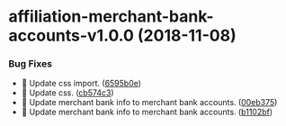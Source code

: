 # affiliation-merchant-bank-accounts-v1.0.0 (2018-11-08)


### Bug Fixes

* :rocket: Update css import. ([6595b0e](https://github.com/stone-payments/affiliation-web-components/commit/6595b0e))
* :rocket: Update css. ([cb574c3](https://github.com/stone-payments/affiliation-web-components/commit/cb574c3))
* :rocket: Update merchant bank info to merchant bank accounts. ([00eb375](https://github.com/stone-payments/affiliation-web-components/commit/00eb375))
* :rocket: Update merchant bank info to merchant bank accounts. ([b1102bf](https://github.com/stone-payments/affiliation-web-components/commit/b1102bf))
